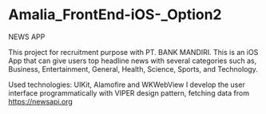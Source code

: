 # Amalia_FrontEnd-iOS-_Option2
NEWS APP 

This project for recruitment purpose with PT. BANK MANDIRI. This is an iOS App that can give users top headline news with several categories such as, Business, Entertainment, General, Health, Science, Sports, and Technology. 

Used technologies: UIKit, Alamofire and WKWebView I develop the user interface programmatically with VIPER design pattern, fetching data from https://newsapi.org
